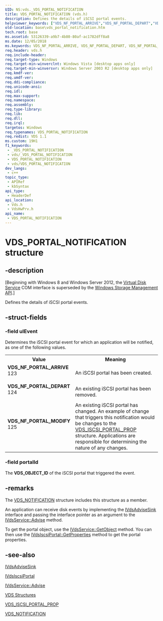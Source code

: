 ```yaml
---
UID: NS:vds._VDS_PORTAL_NOTIFICATION
title: VDS_PORTAL_NOTIFICATION (vds.h)
description: Defines the details of iSCSI portal events.
helpviewer_keywords: ["VDS_NF_PORTAL_ARRIVE","VDS_NF_PORTAL_DEPART","VDS_NF_PORTAL_MODIFY","VDS_PORTAL_NOTIFICATION","VDS_PORTAL_NOTIFICATION structure [VDS]","base.vds_portal_notification","vds/_VDS_PORTAL_NOTIFICATION","vdshwprv/_VDS_PORTAL_NOTIFICATION"]
old-location: base\vds_portal_notification.htm
tech.root: base
ms.assetid: 53126339-a9b7-4b80-80af-ac1782dff8a8
ms.date: 12/05/2018
ms.keywords: VDS_NF_PORTAL_ARRIVE, VDS_NF_PORTAL_DEPART, VDS_NF_PORTAL_MODIFY, VDS_PORTAL_NOTIFICATION, VDS_PORTAL_NOTIFICATION structure [VDS], base.vds_portal_notification, vds/_VDS_PORTAL_NOTIFICATION, vdshwprv/_VDS_PORTAL_NOTIFICATION
req.header: vds.h
req.include-header: 
req.target-type: Windows
req.target-min-winverclnt: Windows Vista [desktop apps only]
req.target-min-winversvr: Windows Server 2003 R2 [desktop apps only]
req.kmdf-ver: 
req.umdf-ver: 
req.ddi-compliance: 
req.unicode-ansi: 
req.idl: 
req.max-support: 
req.namespace: 
req.assembly: 
req.type-library: 
req.lib: 
req.dll: 
req.irql: 
targetos: Windows
req.typenames: VDS_PORTAL_NOTIFICATION
req.redist: VDS 1.1
ms.custom: 19H1
f1_keywords:
 - _VDS_PORTAL_NOTIFICATION
 - vds/_VDS_PORTAL_NOTIFICATION
 - VDS_PORTAL_NOTIFICATION
 - vds/VDS_PORTAL_NOTIFICATION
dev_langs:
 - c++
topic_type:
 - APIRef
 - kbSyntax
api_type:
 - HeaderDef
api_location:
 - Vds.h
 - VdsHwPrv.h
api_name:
 - VDS_PORTAL_NOTIFICATION
---
```


# VDS_PORTAL_NOTIFICATION structure


## -description

<p class="CCE_Message">[Beginning with Windows 8 and Windows Server 2012, the <a href="https://docs.microsoft.com/windows/desktop/VDS/virtual-disk-service-portal">Virtual Disk Service</a> COM interface is superseded by the <a href="https://docs.microsoft.com/previous-versions/windows/desktop/stormgmt/windows-storage-management-api-portal">Windows Storage Management API</a>.]

Defines the details of iSCSI portal events.

## -struct-fields

### -field ulEvent

Determines the iSCSI portal event for which an application will be notified, as one of the following 
      values.

<table>
<tr>
<th>Value</th>
<th>Meaning</th>
</tr>
<tr>
<td width="40%"><a id="VDS_NF_PORTAL_ARRIVE"></a><a id="vds_nf_portal_arrive"></a><dl>
<dt><b>VDS_NF_PORTAL_ARRIVE</b></dt>
<dt>123</dt>
</dl>
</td>
<td width="60%">
An iSCSI portal has been created.

</td>
</tr>
<tr>
<td width="40%"><a id="VDS_NF_PORTAL_DEPART"></a><a id="vds_nf_portal_depart"></a><dl>
<dt><b>VDS_NF_PORTAL_DEPART</b></dt>
<dt>124</dt>
</dl>
</td>
<td width="60%">
An existing iSCSI portal has been removed.

</td>
</tr>
<tr>
<td width="40%"><a id="VDS_NF_PORTAL_MODIFY"></a><a id="vds_nf_portal_modify"></a><dl>
<dt><b>VDS_NF_PORTAL_MODIFY</b></dt>
<dt>125</dt>
</dl>
</td>
<td width="60%">
An existing iSCSI portal has changed. An example of change that triggers this notification would be
        changes to the <a href="https://docs.microsoft.com/windows/desktop/api/vdshwprv/ns-vdshwprv-vds_iscsi_portal_prop">VDS_ISCSI_PORTAL_PROP</a> 
        structure. Applications are responsible for determining the nature of any changes.

</td>
</tr>
</table>

### -field portalId

The <b>VDS_OBJECT_ID</b> of the iSCSI portal that triggered the event.

## -remarks

The <a href="https://docs.microsoft.com/windows/desktop/api/vdshwprv/ns-vdshwprv-vds_notification">VDS_NOTIFICATION</a> structure includes this 
    structure as a member.

An application can receive disk events by implementing the 
    <a href="https://docs.microsoft.com/windows/desktop/api/vdshwprv/nn-vdshwprv-ivdsadvisesink">IVdsAdviseSink</a> interface and passing the interface 
    pointer as an argument to the <a href="https://docs.microsoft.com/windows/desktop/api/vds/nf-vds-ivdsservice-advise">IVdsService::Advise</a> 
    method.

To get the portal object, use the <a href="https://docs.microsoft.com/windows/desktop/api/vds/nf-vds-ivdsservice-getobject">IVdsService::GetObject</a> method. You can then use the <a href="https://docs.microsoft.com/windows/desktop/api/vdshwprv/nf-vdshwprv-ivdsiscsiportal-getproperties">IVdsIscsiPortal::GetProperties</a> method to get the portal properties.

## -see-also

<a href="https://docs.microsoft.com/windows/desktop/api/vdshwprv/nn-vdshwprv-ivdsadvisesink">IVdsAdviseSink</a>



<a href="https://docs.microsoft.com/windows/desktop/api/vdshwprv/nn-vdshwprv-ivdsiscsiportal">IVdsIscsiPortal</a>



<a href="https://docs.microsoft.com/windows/desktop/api/vds/nf-vds-ivdsservice-advise">IVdsService::Advise</a>



<a href="https://docs.microsoft.com/windows/desktop/VDS/vds-structures">VDS Structures</a>



<a href="https://docs.microsoft.com/windows/desktop/api/vdshwprv/ns-vdshwprv-vds_iscsi_portal_prop">VDS_ISCSI_PORTAL_PROP</a>



<a href="https://docs.microsoft.com/windows/desktop/api/vdshwprv/ns-vdshwprv-vds_notification">VDS_NOTIFICATION</a>

